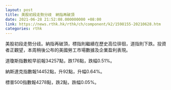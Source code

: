 ```yaml
---
layout: post
title: 美股初段走勢分歧　納指再破頂
date: 2021-06-28 21:52:08.000000000 +08:00
link: https://news.rthk.hk/rthk/ch/component/k2/1598155-20210628.htm
categories: rthk
---
```


美股初段走勢分歧。納指再破頂，標指則繼續在歷史高位徘徊，道指則下跌。投資者正觀望，本周稍後公布的美國勞工市場數據及企業盈利表現。

道瓊斯指數較早前報34257點，跌176點，跌幅0.51%。

納斯達克指數報14452點，升92點，升幅0.64%。

標普500指數報4278點，跌2點，跌幅0.05%。
